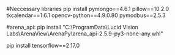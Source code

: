 #Neccessary libraries
pip install pymongo==4.6.1 pillow==10.2.0 tkcalendar==1.6.1 opencv-python==4.9.0.80 pymodbus==2.5.3

#arena_api:
pip install "C:\ProgramData\Lucid Vision Labs\ArenaView\ArenaPy\arena_api-2.5.9-py3-none-any.whl"

pip install tensorflow==2.17.0

